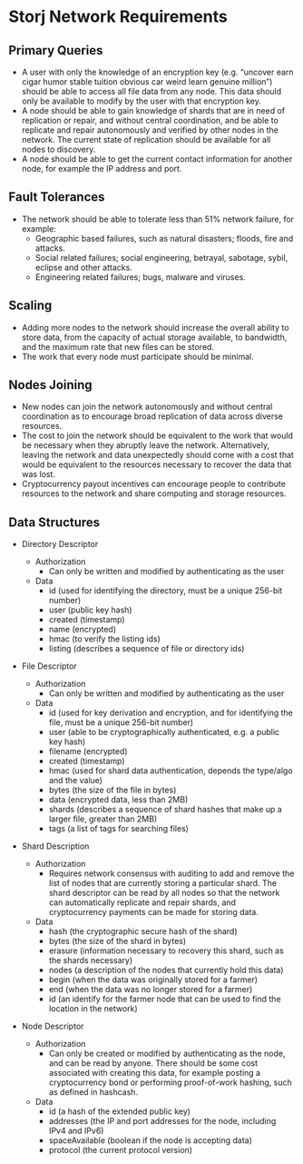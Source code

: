 # Storj Network Requirements

## Primary Queries
  - A user with only the knowledge of an encryption key (e.g. “uncover earn cigar humor stable tuition obvious car weird learn genuine million”) should be able to access all file data from any node. This data should only be available to modify by the user with that encryption key.
  - A node should be able to gain knowledge of shards that are in need of replication or repair, and without central coordination, and be able to replicate and repair autonomously and verified by other nodes in the network. The current state of replication should be available for all nodes to discovery.
  - A node should be able to get the current contact information for another node, for example the IP address and port.

## Fault Tolerances
 - The network should be able to tolerate less than 51% network failure, for example:
   - Geographic based failures, such as natural disasters; floods, fire and attacks.
   - Social related failures; social engineering, betrayal, sabotage, sybil, eclipse and other attacks.
   - Engineering related failures; bugs, malware and viruses.

## Scaling
 - Adding more nodes to the network should increase the overall ability to store data, from the capacity of actual storage available, to bandwidth, and the maximum rate that new files can be stored.
- The work that every node must participate should be minimal.

## Nodes Joining
- New nodes can join the network autonomously and without central coordination as to encourage broad replication of data across diverse resources.
- The cost to join the network should be equivalent to the work that would be necessary when they abruptly leave the network. Alternatively, leaving the network and data unexpectedly should come with a cost that would be equivalent to the resources necessary to recover the data that was lost.
- Cryptocurrency payout incentives can encourage people to contribute resources to the network and share computing and storage resources.

## Data Structures

- Directory Descriptor
  - Authorization
    - Can only be written and modified by authenticating as the user
  - Data
    - id (used for identifying the directory, must be a unique 256-bit number)
    - user (public key hash)
    - created (timestamp)
    - name (encrypted)
    - hmac (to verify the listing ids)
    - listing (describes a sequence of file or directory ids)

- File Descriptor
  - Authorization
    - Can only be written and modified by authenticating as the user
  - Data
    - id (used for key derivation and encryption, and for identifying the file, must be a unique 256-bit number)
    - user (able to be cryptographically authenticated, e.g. a public key hash)
    - filename (encrypted)
    - created (timestamp)
    - hmac (used for shard data authentication, depends the type/algo and the value)
    - bytes (the size of the file in bytes)
    - data (encrypted data, less than 2MB)
    - shards (describes a sequence of shard hashes that make up a larger file, greater than 2MB)
    - tags (a list of tags for searching files)

- Shard Description
  - Authorization
    - Requires network consensus with auditing to add and remove the list of nodes that are currently storing a particular shard. The shard descriptor can be read by all nodes so that the network can automatically replicate and repair shards, and cryptocurrency payments can be made for storing data.
  - Data
    - hash (the cryptographic secure hash of the shard)
    - bytes (the size of the shard in bytes)
    - erasure (information necessary to recovery this shard, such as the shards necessary)
    - nodes (a description of the nodes that currently hold this data)
    - begin (when the data was originally stored for a farmer)
    - end (when the data was no longer stored for a farmer)
    - id (an identify for the farmer node that can be used to find the location in the network)

- Node Descriptor
  - Authorization
    - Can only be created or modified by authenticating as the node, and can be read by anyone. There should be some cost associated with creating this data, for example posting a cryptocurrency bond or performing proof-of-work hashing, such as defined in hashcash.
  - Data
    - id (a hash of the extended public key)
    - addresses (the IP and port addresses for the node, including IPv4 and IPv6)
    - spaceAvailable (boolean if the node is accepting data)
    - protocol (the current protocol version)

